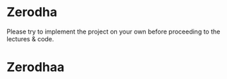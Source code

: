 # Zerodha
Please try to implement the project on your own before proceeding to the lectures &amp; code.
# Zerodhaa
